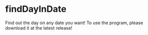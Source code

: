 # findDayInDate
Find out the day on any date you want! To use the program, please download it at the latest release!
